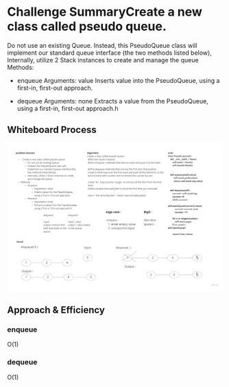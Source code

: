 # Challenge SummaryCreate a new class called pseudo queue.
Do not use an existing Queue.
Instead, this PseudoQueue class will implement our standard queue interface (the two methods listed below),
Internally, utilize 2 Stack instances to create and manage the queue
Methods:
+ enqueue
Arguments: value
Inserts value into the PseudoQueue, using a first-in, first-out approach.

+ dequeue
Arguments: none
Extracts a value from the PseudoQueue, using a first-in, first-out approach.h


## Whiteboard Process

![](assets\pseudo_queue1.jpg)
## Approach & Efficiency
### enqueue
O(1)
### dequeue
O(1)

